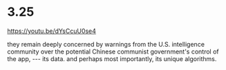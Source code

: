 # 3.25
https://youtu.be/dYsCcuU0se4


they remain deeply concerned by warnings from the U.S. intelligence community over the potential Chinese communist government's control of the app, --- its data. and perhaps most importantly, its unique algorithms.